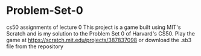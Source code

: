 # Problem-Set-0
cs50 assignments of lecture 0 
This project is a game built using MIT's Scratch and is my solution to the Problem Set 0 of Harvard's CS50.
Play the game at https://scratch.mit.edu/projects/387837098 or download the .sb3 file from the repository
